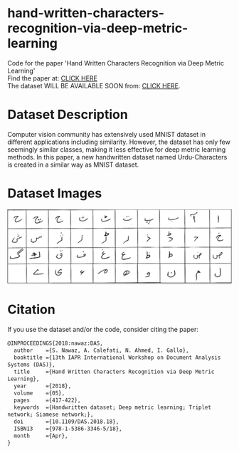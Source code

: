 # hand-written-characters-recognition-via-deep-metric-learning
Code for the paper 'Hand Written Characters Recognition via Deep Metric Learning'
</br> Find the paper at: <a href='http://artelab.dista.uninsubria.it/res/research/papers/2018/2018-DAS-Nawaz.pdf'>CLICK HERE</a>
</br> The dataset WILL BE AVAILABLE SOON from: <a href='http://artelab.dista.uninsubria.it/publications.php'>CLICK HERE</a>.

# Dataset Description
Computer vision community has extensively used MNIST dataset in different applications including similarity. However, the dataset has only few seemingly similar classes, making it less effective for deep metric learning methods. In this paper, a new handwritten dataset named
Urdu-Characters is created in a similar way as MNIST dataset. 

# Dataset Images
<img src='images/dataset.jpg'/>

# Citation
If you use the dataset and/or the code, consider citing the paper: 
```
@INPROCEEDINGS{2018:nawaz:DAS,
  author    ={S. Nawaz, A. Calefati, N. Ahmed, I. Gallo},
  booktitle ={13th IAPR International Workshop on Document Analysis Systems (DAS)},
  title     ={Hand Written Characters Recognition via Deep Metric Learning},
  year      ={2018},
  volume    ={05},
  pages     ={417-422},
  keywords  ={Handwritten dataset; Deep metric learning; Triplet network; Siamese network;},
  doi       ={10.1109/DAS.2018.18},
  ISBN13    ={978-1-5386-3346-5/18},
  month     ={Apr},
}
```

